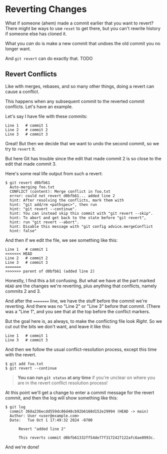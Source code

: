 # Reverting Changes

What if someone (ahem) made a commit earlier that you want to revert?
There might be ways to use `reset` to get there, but you can't rewrite
history if someone else has cloned it.

What you *can* do is make a new commit that undoes the old commit you no
longer want.

And `git revert` can do exactly that. TODO

## Revert Conflicts

Like with merges, rebases, and so many other things, doing a revert can
cause a conflict.

This happens when any subsequent commit to the reverted commit
conflicts. Let's have an example.

Let's say I have file with these commits:

``` {.default}
Line 1   # commit 1
Line 2   # commit 2
Line 3   # commit 3
```

Great! But then we decide that we want to undo the second commit, so we
try to `revert` it.

But here Git has trouble since the edit that made commit 2 is so close
to the edit that made commit 3.

Here's some real life output from such a revert:

``` {.default}
$ git revert d0bfb61
  Auto-merging foo.txt
  CONFLICT (content): Merge conflict in foo.txt
  error: could not revert d0bfb61... added line 2
  hint: After resolving the conflicts, mark them with
  hint: "git add/rm <pathspec>", then run
  hint: "git revert --continue".
  hint: You can instead skip this commit with "git revert --skip".
  hint: To abort and get back to the state before "git revert",
  hint: run "git revert --abort".
  hint: Disable this message with "git config advice.mergeConflict
  hint: false"
```

And then if we edit the file, we see something like this:

``` {.default}
Line 1   # commit 1
<<<<<<< HEAD
Line 2   # commit 2
Line 3   # commit 3
=======
>>>>>>> parent of d0bfb61 (added line 2)
```

Honestly, I find this a bit confusing. But what we have at the part
marked `HEAD` are the changes we're reverting, plus anything that
conflicts, namely commits 2 and 3.

And after the `=======` line, we have the stuff before the commit we're
reverting. And there was no "Line 2" or "Line 3" before that commit.
(There was a "Line 1", and you see that at the top before the conflict
markers.

But the goal here is, as always, to make the conflicting file look
_Right_. So we cut out the bits we don't want, and leave it like this:

``` {.default}
Line 1   # commit 1
Line 3   # commit 3
```

And then we follow the usual conflict-resolution process, except this
time with the revert.

```
$ git add foo.txt
$ git revert --continue
```

> **You can run `git status` at any time** if you're unclear on where
> you are in the revert conflict resolution process!

At this point we'll get a change to enter a commit message for the
revert commit, and then the log will show something like this:

``` {.default}
$ git log
  commit 368a236ecdd559dc86d48cb92b6168d152e29994 (HEAD -> main)
  Author: User <user@example.com>
  Date:   Tue Oct 1 17:49:32 2024 -0700

      Revert "added line 2"

      This reverts commit d0bfb61332ff54de77f3172427122afc6ae0993c.
```

And we're done!

